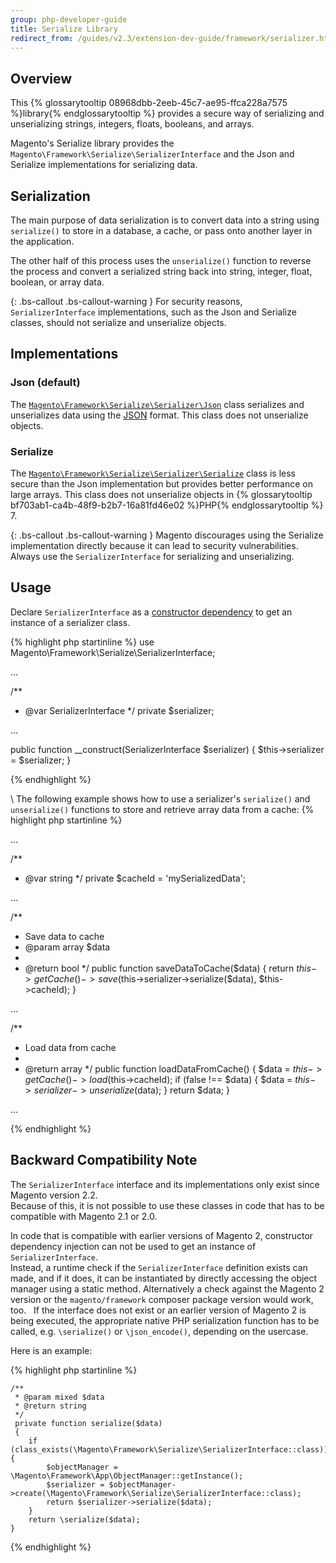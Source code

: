 ```yaml
---
group: php-developer-guide
title: Serialize Library
redirect_from: /guides/v2.3/extension-dev-guide/framework/serializer.html
---
```


## Overview

This {% glossarytooltip 08968dbb-2eeb-45c7-ae95-ffca228a7575 %}library{% endglossarytooltip %} provides a secure way of serializing and unserializing strings, integers, floats, booleans, and arrays.

Magento's Serialize library provides the `Magento\Framework\Serialize\SerializerInterface` and the Json and Serialize implementations for serializing data.

## Serialization

The main purpose of data serialization is to convert data into a string using `serialize()` to store in a database, a cache, or pass onto another layer in the application.

The other half of this process uses the `unserialize()` function to reverse the process and convert a serialized string back into string, integer, float, boolean, or array data.

{: .bs-callout .bs-callout-warning }
For security reasons, `SerializerInterface` implementations, such as the Json and Serialize classes, should not serialize and unserialize objects.

## Implementations

### Json (default)

The [`Magento\Framework\Serialize\Serializer\Json`]({{site.mage2200url}}lib/internal/Magento/Framework/Serialize/Serializer/Json.php) class serializes and unserializes data using the [JSON](http://www.json.org/) format.
This class does not unserialize objects.

### Serialize

The [`Magento\Framework\Serialize\Serializer\Serialize`]({{site.mage2200url}}lib/internal/Magento/Framework/Serialize/Serializer/Serialize.php) class is less secure than the Json implementation but provides better performance on large arrays.
This class does not unserialize objects in {% glossarytooltip bf703ab1-ca4b-48f9-b2b7-16a81fd46e02 %}PHP{% endglossarytooltip %} 7.

{: .bs-callout .bs-callout-warning }
Magento discourages using the Serialize implementation directly because it can lead to security vulnerabilities. Always use the `SerializerInterface` for serializing and unserializing.

## Usage

Declare `SerializerInterface` as a [constructor dependency]({{page.baseurl}}/extension-development/core-concepts/dependency-injection.html) to get an instance of a serializer class.

{% highlight php startinline %}
use Magento\\Framework\\Serialize\\SerializerInterface;

...

/\*\*

* @var SerializerInterface
   \*/
  private $serializer;

...

public function \_\_construct(SerializerInterface $serializer) {
  $this->serializer = $serializer;
}

{% endhighlight %}

\\
The following example shows how to use a serializer's `serialize()` and `unserialize()` functions to store and retrieve array data from a cache:
{% highlight php startinline %}

...

/\*\*

* @var string
   \*/
  private $cacheId = 'mySerializedData';

...

/\*\*

* Save data to cache
* @param array $data
* 
* @return bool
   \*/
  public function saveDataToCache($data)
  {
    return $this->getCache()->save($this->serializer->serialize($data), $this->cacheId);
  }

...

/\*\*

* Load data from cache
* 
* @return array
   \*/
  public function loadDataFromCache()
  {
    $data = $this->getCache()->load($this->cacheId);
    if (false !== $data) {
      $data = $this->serializer->unserialize($data);
    }
    return $data;
  }

...

{% endhighlight %}

## Backward Compatibility Note

The `SerializerInterface` interface and its implementations only exist since Magento version 2.2.  
Because of this, it is not possible to use these classes in code that has to be compatible with Magento 2.1 or 2.0.  

In code that is compatible with earlier versions of Magento 2, constructor dependency injection can not be used to get an instance of `SerializerInterface`.  
Instead, a runtime check if the `SerializerInterface` definition exists can made, and if it does, it can be instantiated by directly accessing the object manager using a static method. Alternatively a check against the Magento 2 version or the `magento/framework` composer package version would work, too.  
If the interface does not exist or an earlier version of Magento 2 is being executed, the appropriate native PHP serialization function has to be called, e.g. `\serialize()` or `\json_encode()`, depending on the usercase.  

Here is an example:

{% highlight php startinline %}

```
/**
 * @param mixed $data
 * @return string
 */
 private function serialize($data)
 {
    if (class_exists(\Magento\Framework\Serialize\SerializerInterface::class)) {
        $objectManager = \Magento\Framework\App\ObjectManager::getInstance();
        $serializer = $objectManager->create(\Magento\Framework\Serialize\SerializerInterface::class);
        return $serializer->serialize($data);
    }
    return \serialize($data);
}
```

{% endhighlight %}

